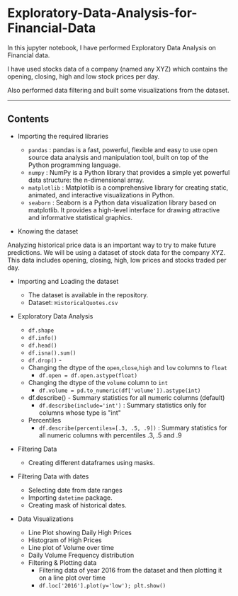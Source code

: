# Exploratory-Data-Analysis-for-Financial-Data

In this jupyter notebook, I have performed Exploratory Data Analysis on Financial data.

I have used stocks data of a company (named any XYZ) which contains the opening, closing, high and low stock prices per day.

Also performed data filtering and built some visualizations from the dataset.

---

## Contents

  - Importing the required libraries
    - `pandas` : pandas is a fast, powerful, flexible and easy to use open source data analysis and manipulation tool,
built on top of the Python programming language.
    - `numpy` : NumPy is a Python library that provides a simple yet powerful data structure: the n-dimensional array.
    - `matplotlib` : Matplotlib is a comprehensive library for creating static, animated, and interactive visualizations in Python.
    - `seaborn` : Seaborn is a Python data visualization library based on matplotlib. It provides a high-level interface for drawing attractive and informative statistical graphics.
    
  - Knowing the dataset
  
  Analyzing historical price data is an important way to try to make future predictions. We will be using a dataset of stock data for the company XYZ. This data includes opening, closing, high, low prices and stocks traded per day.
  
  - Importing and Loading the dataset
    - The dataset is available in the repository.
    - Dataset: `HistoricalQuotes.csv`
        
  - Exploratory Data Analysis
    - `df.shape`
    - `df.info()`
    - `df.head()`
    - `df.isna().sum()`
    - `df.drop()` -
    - Changing the dtype of the `open`,`close`,`high` and `low` columns to `float`
      - `df.open = df.open.astype(float)`
    - Changing the dtype of the `volume` column to `int`
      - `df.volume = pd.to_numeric(df['volume']).astype(int)`
    - df.describe() - Summary statistics for all numeric columns (default)
      - `df.describe(include='int')` : Summary statistics only for columns whose type is "int"
    - Percentiles
      - `df.describe(percentiles=[.3, .5, .9])` : Summary statistics for all numeric columns with percentiles .3, .5 and .9
  
  - Filtering Data 
    - Creating different dataframes using masks.
  
  - Filtering Data with dates
    - Selecting date from date ranges
    - Importing `datetime` package.
    - Creating mask of historical dates.
    
  - Data Visualizations
    - Line Plot showing Daily High Prices
    - Histogram of High Prices
    - Line plot of Volume over time
    - Daily Volume Frequency distribution
    - Filtering & Plotting data
      - Filtering data of year 2016 from the dataset and then plotting it on a line plot over time
      - `df.loc['2016'].plot(y='low'); plt.show()`
